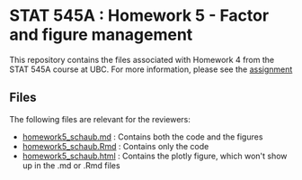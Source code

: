 # STAT 545A : Homework 5 - Factor and figure management

This repository contains the files associated with Homework 4 from the STAT 545A course at UBC. 
For more information, please see the [assignment](http://stat545.com/Classroom/assignments/hw05/hw05.html)

## Files

The following files are relevant for the reviewers:

- [homework5_schaub.md](https://github.com/STAT545-UBC-students/hw05-j-schaub/blob/master/homework5_schaub.md) : Contains both the code and the figures
- [homework5_schaub.Rmd](https://github.com/STAT545-UBC-students/hw05-j-schaub/blob/master/homework5_schaub.Rmd) : Contains only the code
- [homework5_schaub.html]() : Contains the plotly figure, which won't show up in the .md or .Rmd files
